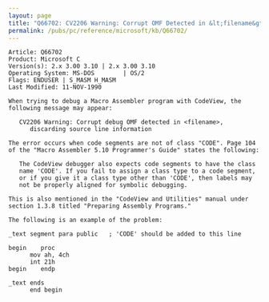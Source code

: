 ```yaml
---
layout: page
title: "Q66702: CV2206 Warning: Corrupt OMF Detected in &lt;filename&gt;"
permalink: /pubs/pc/reference/microsoft/kb/Q66702/
---
```


	Article: Q66702
	Product: Microsoft C
	Version(s): 2.x 3.00 3.10 | 2.x 3.00 3.10
	Operating System: MS-DOS        | OS/2
	Flags: ENDUSER | S_MASM H_MASM
	Last Modified: 11-NOV-1990
	
	When trying to debug a Macro Assembler program with CodeView, the
	following message may appear:
	
	   CV2206 Warning: Corrupt debug OMF detected in <filename>,
	      discarding source line information
	
	The error occurs when code segments are not of class "CODE". Page 104
	of the "Macro Assembler 5.10 Programmer's Guide" states the following:
	
	   The CodeView debugger also expects code segments to have the class
	   name 'CODE'. If you fail to assign a class type to a code segment,
	   or if you give it a class type other than 'CODE', then labels may
	   not be properly aligned for symbolic debugging.
	
	This is also mentioned in the "CodeView and Utilities" manual under
	section 1.3.8 titled "Preparing Assembly Programs."
	
	The following is an example of the problem:
	
	_text segment para public   ; 'CODE' should be added to this line
	
	begin    proc
	      mov ah, 4ch
	      int 21h
	begin    endp
	
	_text ends
	      end begin
